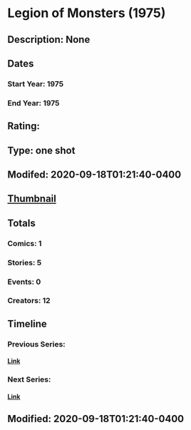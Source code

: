# Legion of Monsters (1975)
## Description: None
## Dates
### Start Year: 1975
### End Year: 1975
## Rating: 
## Type: one shot
## Modifed: 2020-09-18T01:21:40-0400
## [Thumbnail](http://i.annihil.us/u/prod/marvel/i/mg/b/40/image_not_available.jpg)
## Totals
### Comics: 1
### Stories: 5
### Events: 0
### Creators: 12
## Timeline
### Previous Series: 
#### [Link]()
### Next Series: 
#### [Link]()
## Modified: 2020-09-18T01:21:40-0400